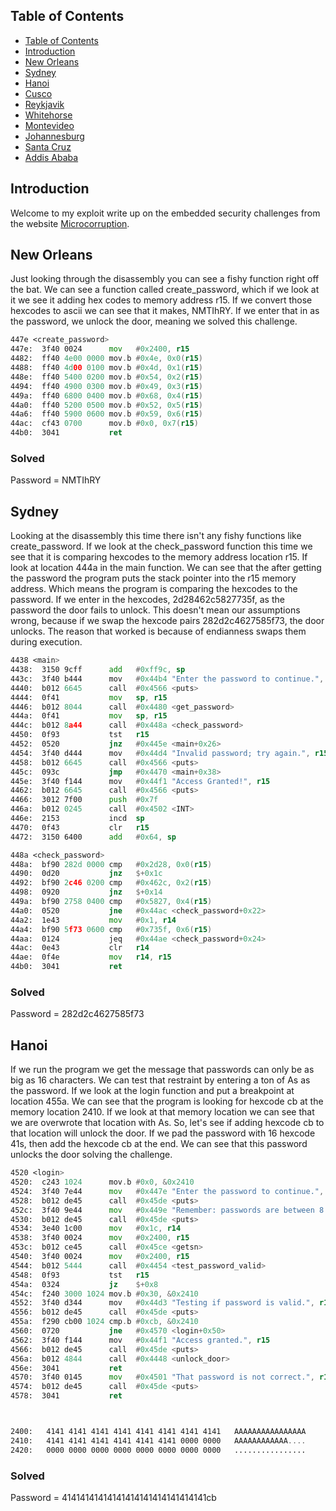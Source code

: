  ## Table of Contents
- [Table of Contents](#table-of-contents)
- [Introduction](#introduction)
- [New Orleans](#new-orleans)
- [Sydney](#sydney)
- [Hanoi](#hanoi)
- [Cusco](#cusco)
- [Reykjavik](#reykjavik)
- [Whitehorse](#whitehorse)
- [Montevideo](#montevideo)
- [Johannesburg](#johannesburg)
- [Santa Cruz](#santa-cruz)
- [Addis Ababa](#addis-ababa)

## Introduction

Welcome to my exploit write up on the embedded security challenges from the website [Microcorruption](https://microcorruption.com/). 

## New Orleans


Just looking through the disassembly you can see a fishy function right off the bat. We can see a function called create_password, which if we look at it we see it adding hex codes to memory address r15. If we convert those hexcodes to ascii we can see that it makes, NMTIhRY. If we enter that in as the password, we unlock the door, meaning we solved this challenge.

```asm
447e <create_password>
447e:  3f40 0024      mov	#0x2400, r15
4482:  ff40 4e00 0000 mov.b	#0x4e, 0x0(r15)
4488:  ff40 4d00 0100 mov.b	#0x4d, 0x1(r15)
448e:  ff40 5400 0200 mov.b	#0x54, 0x2(r15)
4494:  ff40 4900 0300 mov.b	#0x49, 0x3(r15)
449a:  ff40 6800 0400 mov.b	#0x68, 0x4(r15)
44a0:  ff40 5200 0500 mov.b	#0x52, 0x5(r15)
44a6:  ff40 5900 0600 mov.b	#0x59, 0x6(r15)
44ac:  cf43 0700      mov.b	#0x0, 0x7(r15)
44b0:  3041           ret
```

### Solved

Password = NMTIhRY

## Sydney


Looking at the disassembly this time there isn't any fishy functions like create_password. If we look at the check_password function this time we see that it is comparing hexcodes to the memory address location r15. If look at 
location 444a in the main function. We can see that the after getting the password the program puts the stack pointer into the r15 memory address. Which means the program is comparing the hexcodes to the password. If we enter in the hexcodes, 2d28462c5827735f, as the password the door fails to unlock. This doesn't mean our assumptions wrong, because if we swap the hexcode pairs 282d2c4627585f73, the door unlocks. The reason that worked is because of endianness swaps them during execution.

```asm
4438 <main>
4438:  3150 9cff      add	#0xff9c, sp
443c:  3f40 b444      mov	#0x44b4 "Enter the password to continue.", r15
4440:  b012 6645      call	#0x4566 <puts>
4444:  0f41           mov	sp, r15
4446:  b012 8044      call	#0x4480 <get_password>
444a:  0f41           mov	sp, r15
444c:  b012 8a44      call	#0x448a <check_password>
4450:  0f93           tst	r15
4452:  0520           jnz	#0x445e <main+0x26>
4454:  3f40 d444      mov	#0x44d4 "Invalid password; try again.", r15
4458:  b012 6645      call	#0x4566 <puts>
445c:  093c           jmp	#0x4470 <main+0x38>
445e:  3f40 f144      mov	#0x44f1 "Access Granted!", r15
4462:  b012 6645      call	#0x4566 <puts>
4466:  3012 7f00      push	#0x7f
446a:  b012 0245      call	#0x4502 <INT>
446e:  2153           incd	sp
4470:  0f43           clr	r15
4472:  3150 6400      add	#0x64, sp

448a <check_password>
448a:  bf90 282d 0000 cmp	#0x2d28, 0x0(r15)
4490:  0d20           jnz	$+0x1c
4492:  bf90 2c46 0200 cmp	#0x462c, 0x2(r15)
4498:  0920           jnz	$+0x14
449a:  bf90 2758 0400 cmp	#0x5827, 0x4(r15)
44a0:  0520           jne	#0x44ac <check_password+0x22>
44a2:  1e43           mov	#0x1, r14
44a4:  bf90 5f73 0600 cmp	#0x735f, 0x6(r15)
44aa:  0124           jeq	#0x44ae <check_password+0x24>
44ac:  0e43           clr	r14
44ae:  0f4e           mov	r14, r15
44b0:  3041           ret
```

### Solved

Password = 282d2c4627585f73

## Hanoi


If we run the program we get the message that passwords can only be as big as 16 characters. We can test that restraint by entering a ton of As as the password. If we look at the login function and put a breakpoint at location 455a. We can see that the program is looking for hexcode cb at the memory location 2410. If we look at that memory location we can see that we are overwrote that location with As. So, let's see if adding hexcode cb to that location will unlock the door. If we pad the password with 16 hexcode 41s, then add the hexcode cb at the end. We can see that this password unlocks the door solving the challenge.

```asm
4520 <login>
4520:  c243 1024      mov.b	#0x0, &0x2410
4524:  3f40 7e44      mov	#0x447e "Enter the password to continue.", r15
4528:  b012 de45      call	#0x45de <puts>
452c:  3f40 9e44      mov	#0x449e "Remember: passwords are between 8 and 16 characters.", r15
4530:  b012 de45      call	#0x45de <puts>
4534:  3e40 1c00      mov	#0x1c, r14
4538:  3f40 0024      mov	#0x2400, r15
453c:  b012 ce45      call	#0x45ce <getsn>
4540:  3f40 0024      mov	#0x2400, r15
4544:  b012 5444      call	#0x4454 <test_password_valid>
4548:  0f93           tst	r15
454a:  0324           jz	$+0x8
454c:  f240 3000 1024 mov.b	#0x30, &0x2410
4552:  3f40 d344      mov	#0x44d3 "Testing if password is valid.", r15
4556:  b012 de45      call	#0x45de <puts>
455a:  f290 cb00 1024 cmp.b	#0xcb, &0x2410
4560:  0720           jne	#0x4570 <login+0x50>
4562:  3f40 f144      mov	#0x44f1 "Access granted.", r15
4566:  b012 de45      call	#0x45de <puts>
456a:  b012 4844      call	#0x4448 <unlock_door>
456e:  3041           ret
4570:  3f40 0145      mov	#0x4501 "That password is not correct.", r15
4574:  b012 de45      call	#0x45de <puts>
4578:  3041           ret



2400:   4141 4141 4141 4141 4141 4141 4141 4141   AAAAAAAAAAAAAAAA
2410:   4141 4141 4141 4141 4141 4141 0000 0000   AAAAAAAAAAAA....
2420:   0000 0000 0000 0000 0000 0000 0000 0000   ................
```

### Solved

Password = 41414141414141414141414141414141cb
